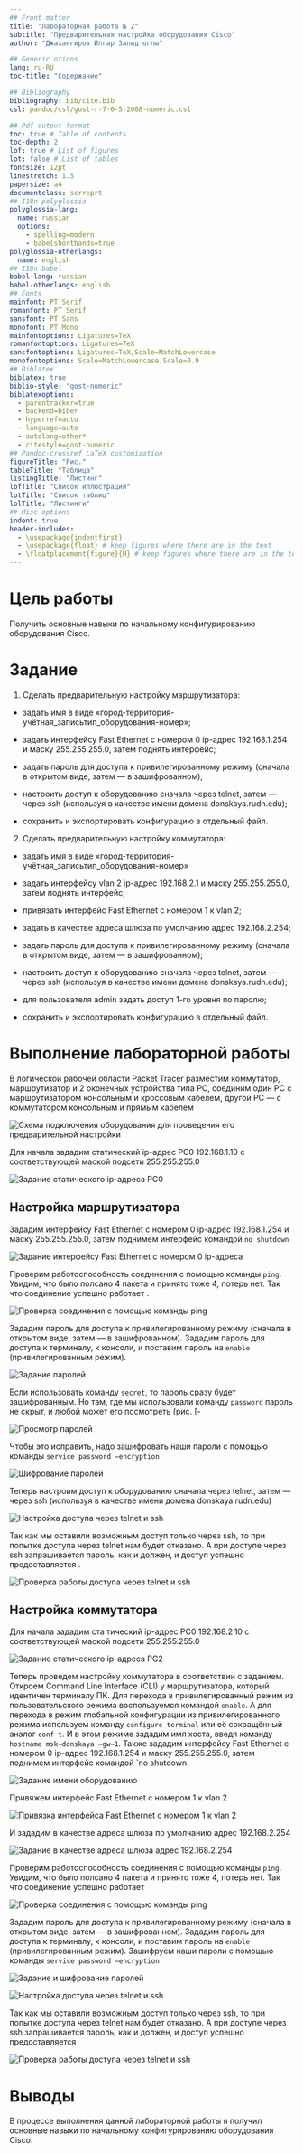 ```yaml
---
## Front matter
title: "Лабораторная работа № 2"
subtitle: "Предварительная настройка оборудования Cisco"
author: "Джахангиров Илгар Залид оглы"

## Generic otions
lang: ru-RU
toc-title: "Содержание"

## Bibliography
bibliography: bib/cite.bib
csl: pandoc/csl/gost-r-7-0-5-2008-numeric.csl

## Pdf output format
toc: true # Table of contents
toc-depth: 2
lof: true # List of figures
lot: false # List of tables
fontsize: 12pt
linestretch: 1.5
papersize: a4
documentclass: scrreprt
## I18n polyglossia
polyglossia-lang:
  name: russian
  options:
	- spelling=modern
	- babelshorthands=true
polyglossia-otherlangs:
  name: english
## I18n babel
babel-lang: russian
babel-otherlangs: english
## Fonts
mainfont: PT Serif
romanfont: PT Serif
sansfont: PT Sans
monofont: PT Mono
mainfontoptions: Ligatures=TeX
romanfontoptions: Ligatures=TeX
sansfontoptions: Ligatures=TeX,Scale=MatchLowercase
monofontoptions: Scale=MatchLowercase,Scale=0.9
## Biblatex
biblatex: true
biblio-style: "gost-numeric"
biblatexoptions:
  - parentracker=true
  - backend=biber
  - hyperref=auto
  - language=auto
  - autolang=other*
  - citestyle=gost-numeric
## Pandoc-crossref LaTeX customization
figureTitle: "Рис."
tableTitle: "Таблица"
listingTitle: "Листинг"
lofTitle: "Список иллюстраций"
lotTitle: "Список таблиц"
lolTitle: "Листинги"
## Misc options
indent: true
header-includes:
  - \usepackage{indentfirst}
  - \usepackage{float} # keep figures where there are in the text
  - \floatplacement{figure}{H} # keep figures where there are in the text
---
```


# Цель работы

Получить основные навыки по начальному конфигурированию оборудования Cisco.

# Задание

1. Сделать предварительную настройку маршрутизатора:

- задать имя в виде «город-территория-учётная_записьтип_оборудования-номер»;

- задать интерфейсу Fast Ethernet с номером 0 ip-адрес 192.168.1.254 и маску 255.255.255.0, затем поднять интерфейс;

- задать пароль для доступа к привилегированному режиму (сначала в открытом виде, затем — в зашифрованном);

- настроить доступ к оборудованию сначала через telnet, затем — через ssh (используя в качестве имени домена donskaya.rudn.edu);

- сохранить и экспортировать конфигурацию в отдельный файл.

2. Сделать предварительную настройку коммутатора:

- задать имя в виде «город-территория-учётная_записьтип_оборудования-номер» 
 
- задать интерфейсу vlan 2 ip-адрес 192.168.2.1 и маску 255.255.255.0, затем поднять интерфейс;

- привязать интерфейс Fast Ethernet с номером 1 к vlan 2;

- задать в качестве адреса шлюза по умолчанию адрес 192.168.2.254;

- задать пароль для доступа к привилегированному режиму (сначала в открытом виде, затем — в зашифрованном);

- настроить доступ к оборудованию сначала через telnet, затем — через ssh (используя в качестве имени домена donskaya.rudn.edu);

- для пользователя admin задать доступ 1-го уровня по паролю;

- сохранить и экспортировать конфигурацию в отдельный файл.



# Выполнение лабораторной работы

В логической рабочей области Packet Tracer разместим коммутатор, маршрутизатор и 2 оконечных устройства типа PC, соединим один PC
с маршрутизатором консольным и кроссовым кабелем, другой PC — с коммутатором консольным и прямым кабелем 

![Схема подключения оборудования для проведения его предварительной настройки](image/1.png)

Для начала зададим статический ip-адрес PC0 192.168.1.10 с соответствующей маской подсети 255.255.255.0 

![Задание статического ip-адреса PC0](image/2.png)

## Настройка маршрутизатора

Зададим интерфейсу Fast Ethernet с номером 0 ip-адрес 192.168.1.254 и маску 255.255.255.0, затем поднимем интерфейс командой `no shutdown` 

![Задание интерфейсу Fast Ethernet с номером 0 ip-адреса](image/3.png)

Проверим работоспособность соединения с помощью команды `ping`. Увидим, что было полсано 4 пакета и принято тоже 4, потерь нет. Так что соединение успешно работает .

![Проверка соединения с помощью команды ping](image/4.png)

Зададим пароль для доступа к привилегированному режиму (сначала в открытом виде, затем — в зашифрованном). Зададим пароль для доступа к терминалу, к консоли, и поставим пароль на `enable` (привилегированным режим). 

![Задание паролей](image/5.png)

Если использовать команду `secret`, то пароль сразу будет зашифрованным. Но там, где мы использовали команду `password` пароль не скрыт, и любой может его посмотреть (рис. [-

![Просмотр паролей](image/6.png)

Чтобы это исправить, надо зашифровать наши пароли с помощью команды `service password −encryption` 

![Шифрование паролей](image/7.png)

Теперь настроим доступ к оборудованию сначала через telnet, затем — через ssh (используя в качестве имени домена donskaya.rudn.edu) 

![Настройка доступа через telnet и ssh](image/8.png)

Так как мы оставили возможным доступ только через ssh, то при попытке доступа через telnet нам будет отказано. А при доступе через ssh запрашивается пароль, как и должен, и доступ успешно предоставляется .

![Проверка работы доступа через telnet и ssh](image/9.png)

## Настройка коммутатора

Для начала зададим ста
тический ip-адрес PC0 192.168.2.10 с соответствующей маской подсети 255.255.255.0 

![Задание статического ip-адреса PC2](image/10.png)

Теперь проведем настройку коммутатора в соответствии с заданием. Откроем Command Line Interface (CLI) у маршрутизатора, который идентичен терминалу ПК. Для перехода в привилегированный режим из пользовательского режима воспользуемся командой `enable`. А для перехода в режим глобальной конфигурации из привилегированного режима используем команду `configure terminal` или её сокращённый аналог `conf t`. И в этом режиме зададим имя хоста, введя команду `hostname msk−donskaya −gw−1`. Также зададим интерфейсу Fast Ethernet с номером 0 ip-адрес 192.168.1.254 и маску 255.255.255.0, затем поднимем интерфейс командой `no shutdown.

![Задание имени оборудованию](image/11.png)

Привяжем интерфейс Fast Ethernet с номером 1 к vlan 2 

![Привязка интерфейса Fast Ethernet с номером 1 к vlan 2](image/12.png)

И зададим в качестве адреса шлюза по умолчанию адрес 192.168.2.254 

![Задание в качестве адреса шлюза адрес 192.168.2.254](image/13.png)

Проверим работоспособность соединения с помощью команды `ping`. Увидим, что было полсано 4 пакета и принято тоже 4, потерь нет. Так что соединение успешно работает 

![Проверка соединения с помощью команды ping](image/14.png)

Зададим пароль для доступа к привилегированному режиму (сначала в открытом виде, затем — в зашифрованном). Зададим пароль для доступа к терминалу, к консоли, и поставим пароль на `enable` (привилегированным режим). Зашифруем наши пароли с помощью команды `service password −encryption`  

![Задание и шифрование паролей](image/15.png)

![Настройка доступа через telnet и ssh](image/16.png)

Так как мы оставили возможным доступ только через ssh, то при попытке доступа через telnet нам будет отказано. А при доступе через ssh запрашивается пароль, как и должен, и доступ успешно предоставляется 

![Проверка работы доступа через telnet и ssh](image/17.png)

# Выводы

В процессе выполнения данной лабораторной работы я получил основные навыки по начальному конфигурированию оборудования Cisco.

